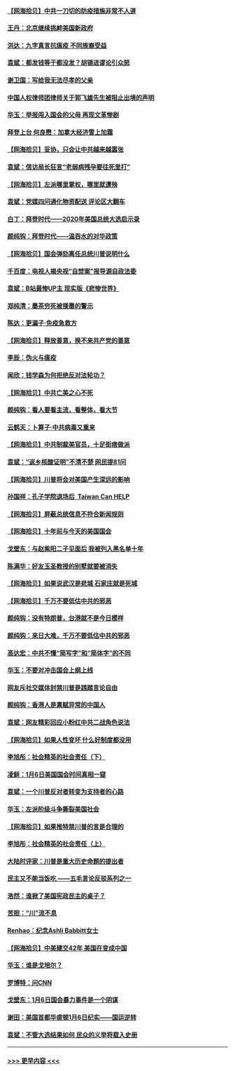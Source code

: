 #### [【网海拾贝】中共一刀切的防疫措施非常不人道](../pages/nsc993/n12724879.md?t=02011701) 
#### [王丹：北京继续挑衅美国新政府](../pages/nsc993/n12722456.md?t=02011701) 
#### [洪达：九字真言抗瘟疫 不同族裔受益](../pages/nsc993/n12722448.md?t=02011701) 
#### [袁斌：都发钱等于都没发？胡锡进谬论引众怒](../pages/nsc993/n12722393.md?t=02011701) 
#### [谢卫国：写给我无法尽孝的父亲](../pages/nsc993/n12720325.md?t=02011701) 
#### [中国人权律师团律师关于郭飞雄先生被阻止出境的声明](../pages/nsc993/n12720203.md?t=02011701) 
#### [华玉：举报闯入国会的父母 再现文革惨剧](../pages/nsc993/n12719070.md?t=02011701) 
#### [拜登上台 何良懋：加拿大经济雪上加霜](../pages/nsc993/n12718943.md?t=02011701) 
#### [【网海拾贝】妥协，只会让中共越来越嚣张](../pages/nsc993/n12717392.md?t=02011701) 
#### [袁斌：信访局长狂言“老弱病残孕要往死里打”](../pages/nsc993/n12717343.md?t=02011701) 
#### [【网海拾贝】左派哪里掌权，哪里就遭殃](../pages/nsc993/n12715009.md?t=02011701) 
#### [袁斌：党媒四问通化物资配送 评论区大翻车](../pages/nsc993/n12714950.md?t=02011701) 
#### [白丁：拜登时代——2020年美国总统大选启示录](../pages/nsc993/n12714920.md?t=02011701) 
#### [颜纯钩：拜登时代——温吞水的对华政策](../pages/nsc993/n12713245.md?t=02011701) 
#### [【网海拾贝】国会弹劾离任总统川普说明什么](../pages/nsc993/n12712816.md?t=02011701) 
#### [千百度：电视人揭央视“自焚案”报导源自政法委](../pages/nsc993/n12709760.md?t=02011701) 
#### [袁斌：B站最惨UP主 现实版《悲惨世界》](../pages/nsc993/n12709686.md?t=02011701) 
#### [郑纯清：墨茶穷死被搽墨的警示](../pages/nsc993/n12709262.md?t=02011701) 
#### [陈达：更漏子·免疫急救方](../pages/nsc993/n12709244.md?t=02011701) 
#### [【网海拾贝】释放善意，换不来共产党的善意](../pages/nsc993/n12708361.md?t=02011701) 
#### [李辰：伪火与瘟疫](../pages/nsc993/n12707981.md?t=02011701) 
#### [闻欣：钱学森为何拒绝反对法轮功？](../pages/nsc993/n12707407.md?t=02011701) 
#### [【网海拾贝】中共亡美之心不死](../pages/nsc993/n12707621.md?t=02011701) 
#### [颜纯钩：看人要看主流，看整体，看大节](../pages/nsc993/n12707536.md?t=02011701) 
#### [云鹤天：卜算子‧中共病毒又重来](../pages/nsc993/n12707408.md?t=02011701) 
#### [【网海拾贝】中共制裁美官员，十足街痞做派](../pages/nsc993/n12705115.md?t=02011701) 
#### [袁斌：“返乡核酸证明”不清不楚 网民提81问](../pages/nsc993/n12704982.md?t=02011701) 
#### [【网海拾贝】川普将会对美国产生深远的影响](../pages/nsc993/n12703045.md?t=02011701) 
#### [孙国祥：孔子学院退场后  Taiwan Can HELP](../pages/nsc993/n12702430.md?t=02011701) 
#### [【网海拾贝】屏蔽总统信息不符合新闻规则](../pages/nsc993/n12699998.md?t=02011701) 
#### [【网海拾贝】十年前与今天的美国国会](../pages/nsc993/n12696993.md?t=02011701) 
#### [戈壁东：与赵紫阳二子见面后 我被列入黑名单十年](../pages/nsc993/n12696215.md?t=02011701) 
#### [陈满华：好友玉圣教授的别墅就要被消失](../pages/nsc993/n12695411.md?t=02011701) 
#### [【网海拾贝】如果说武汉是悲城 石家庄就是死城](../pages/nsc993/n12694589.md?t=02011701) 
#### [【网海拾贝】千万不要低估中共的邪恶](../pages/nsc993/n12692771.md?t=02011701) 
#### [颜纯钩：没有特朗普，台港就不是今日模样](../pages/nsc993/n12692678.md?t=02011701) 
#### [颜纯钩：来日大难，千万不要低估中共的邪恶](../pages/nsc993/n12692080.md?t=02011701) 
#### [高达宏：中共不懂“简写字”和“简体字”的不同](../pages/nsc993/n12692068.md?t=02011701) 
#### [华玉：不要对冲击国会上纲上线](../pages/nsc993/n12689948.md?t=02011701) 
#### [网友斥社交媒体封禁川普是践踏言论自由](../pages/nsc993/n12687482.md?t=02011701) 
#### [颜纯钩：香港人是禀赋异常的中国人](../pages/nsc993/n12685142.md?t=02011701) 
#### [袁斌：网友精彩回应小粉红中共二战角色说法](../pages/nsc993/n12684994.md?t=02011701) 
#### [【网海拾贝】如果人性变坏 什么好制度都没用](../pages/nsc993/n12683000.md?t=02011701) 
#### [李旭彤：社会精英的社会责任（下）](../pages/nsc993/n12680604.md?t=02011701) 
#### [凌稣：1月6日美国国会时间真相一窥](../pages/nsc993/n12682780.md?t=02011701) 
#### [袁斌：一个川普反对者转变为支持者的心路](../pages/nsc993/n12682700.md?t=02011701) 
#### [华玉：左派阶级斗争撕裂美国社会](../pages/nsc993/n12681226.md?t=02011701) 
#### [【网海拾贝】如果推特禁川普的言是合理的](../pages/nsc993/n12681232.md?t=02011701) 
#### [李旭彤：社会精英的社会责任（上）](../pages/nsc993/n12680501.md?t=02011701) 
#### [大陆时评家：川普是重大历史命题的提出者](../pages/nsc993/n12679904.md?t=02011701) 
#### [民主又不能当饭吃 ——五毛言论反驳系列之一](../pages/nsc993/n12679877.md?t=02011701) 
#### [浩然：谁掀了美国宪政民主的桌子？](../pages/nsc993/n12679850.md?t=02011701) 
#### [苦胆：“川”流不息](../pages/nsc993/n12678388.md?t=02011701) 
#### [Renhao：纪念Ashli Babbitt女士](../pages/nsc993/n12678359.md?t=02011701) 
#### [【网海拾贝】中美建交42年 美国在变成中国](../pages/nsc993/n12678324.md?t=02011701) 
#### [华玉：谁是戈培尔？](../pages/nsc993/n12677515.md?t=02011701) 
#### [罗博特：问CNN](../pages/nsc993/n12677172.md?t=02011701) 
#### [戈壁东：1月6日国会暴力事件是一个阴谋](../pages/nsc993/n12674639.md?t=02011701) 
#### [谢田：美国首都华盛顿1月6日纪实——国运逆转](../pages/nsc993/n12673190.md?t=02011701) 
#### [袁斌：不管大选结果如何 民众的义举将载入史册](../pages/nsc993/n12672787.md?t=02011701) 

----
#### [ >>> 更早内容 <<< ](../indexes/nsc993-earlier.md)
